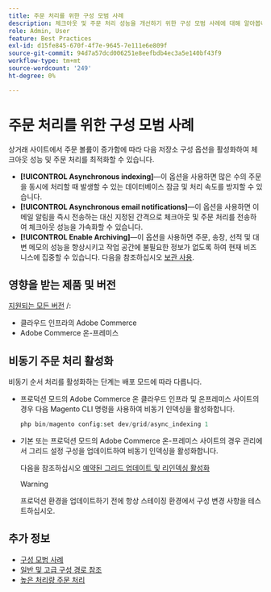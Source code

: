 ```yaml
---
title: 주문 처리를 위한 구성 모범 사례
description: 체크아웃 및 주문 처리 성능을 개선하기 위한 구성 모범 사례에 대해 알아봅니다.
role: Admin, User
feature: Best Practices
exl-id: d15fe845-670f-4f7e-9645-7e111e6e809f
source-git-commit: 94d7a57dcd006251e8eefbdb4ec3a5e140bf43f9
workflow-type: tm+mt
source-wordcount: '249'
ht-degree: 0%

---
```


# 주문 처리를 위한 구성 모범 사례

상거래 사이트에서 주문 볼륨이 증가함에 따라 다음 저장소 구성 옵션을 활성화하여 체크아웃 성능 및 주문 처리를 최적화할 수 있습니다.

- **[!UICONTROL Asynchronous indexing]**—이 옵션을 사용하면 많은 수의 주문을 동시에 처리할 때 발생할 수 있는 데이터베이스 잠금 및 처리 속도를 방지할 수 있습니다.
- **[!UICONTROL Asynchronous email notifications]**—이 옵션을 사용하면 이메일 알림을 즉시 전송하는 대신 지정된 간격으로 체크아웃 및 주문 처리를 전송하여 체크아웃 성능을 가속화할 수 있습니다.
- **[!UICONTROL Enable Archiving]**—이 옵션을 사용하면 주문, 송장, 선적 및 대변 메모의 성능을 향상시키고 작업 공간에 불필요한 정보가 없도록 하여 현재 비즈니스에 집중할 수 있습니다. 다음을 참조하십시오 [보관 사용](https://docs.magento.com/user-guide/sales/order-archive.html#to-enable-archiving).

## 영향을 받는 제품 및 버전

[지원되는 모든 버전](../../../release/versions.md) /:

- 클라우드 인프라의 Adobe Commerce
- Adobe Commerce 온-프레미스

## 비동기 주문 처리 활성화

비동기 순서 처리를 활성화하는 단계는 배포 모드에 따라 다릅니다.

- 프로덕션 모드의 Adobe Commerce 온 클라우드 인프라 및 온프레미스 사이트의 경우 다음 Magento CLI 명령을 사용하여 비동기 인덱싱을 활성화합니다.

  ```php
  php bin/magento config:set dev/grid/async_indexing 1
  ```

- 기본 또는 프로덕션 모드의 Adobe Commerce 온-프레미스 사이트의 경우 관리에서 그리드 설정 구성을 업데이트하여 비동기 인덱싱을 활성화합니다.

  다음을 참조하십시오 [예약된 그리드 업데이트 및 리인덱싱 활성화](https://experienceleague.adobe.com/docs/commerce-admin/stores-sales/order-management/orders/order-scheduled-operations.html#enable-scheduled-grid-updates-and-reindexing)

  >[!WARNING]
  >
  >프로덕션 환경을 업데이트하기 전에 항상 스테이징 환경에서 구성 변경 사항을 테스트하십시오.

## 추가 정보

- [구성 모범 사례](../../../performance/configuration.md)
- [일반 및 고급 구성 경로 참조](../../../configuration/reference/config-reference-general.md)
- [높은 처리량 주문 처리](../../../performance/high-throughput-order-processing.md)

